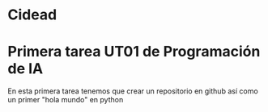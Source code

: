 # Cidead
<h1>Primera tarea UT01 de Programación de IA</h1>
<div>En esta primera tarea tenemos que crear un repositorio en github así como un primer "hola mundo" en python</div>
